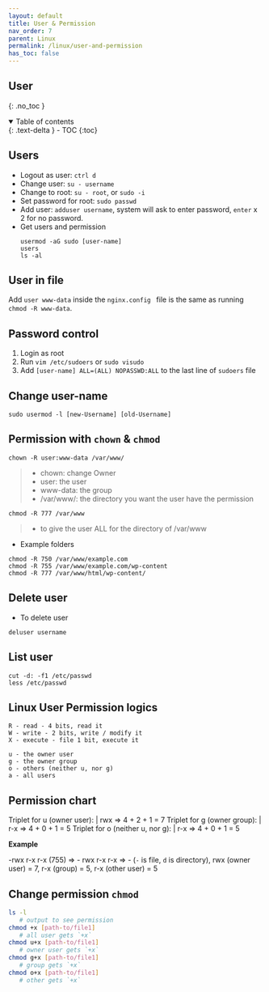 ```yaml
---
layout: default    
title: User & Permission
nav_order: 7
parent: Linux
permalink: /linux/user-and-permission
has_toc: false
---
```


## User
{: .no_toc } 

<details open markdown="block">
  <summary>
    Table of contents
  </summary>
  {: .text-delta }
- TOC
{:toc}
</details>


## Users 

* Logout as user: `ctrl d`
* Change user: `su - username`
* Change to root: `su - root`, or `sudo -i` 
* Set password for root: `sudo passwd`
* Add user: `adduser username`, system will ask to enter password, `enter` x 2 for no password.
* Get users and permission 
    ```
    usermod -aG sudo [user-name]
    users 
    ls -al
    ```

## User in file

Add `user www-data` inside the `nginx.config ` file is the same as running `chmod -R www-data`. 

## Password control 

1. Login as root 
2. Run `vim /etc/sudoers` or `sudo visudo`
3. Add `[user-name] ALL=(ALL) NOPASSWD:ALL` to the last line of `sudoers` file

## Change user-name 

```
sudo usermod -l [new-Username] [old-Username]
```

## Permission with `chown` & `chmod`

```
chown -R user:www-data /var/www/
```
>* chown: change Owner		
>* user: the user 
>* www-data: the group 
>* /var/www/: the directory you want the user have the permission

```
chmod -R 777 /var/www
```
>* to give the user ALL for the directory of /var/www

* Example folders 

```
chmod -R 750 /var/www/example.com
chmod -R 755 /var/www/example.com/wp-content
chmod -R 777 /var/www/html/wp-content/
```

## Delete user 

* To delete user

```
deluser username
```

## List user

```
cut -d: -f1 /etc/passwd
less /etc/passwd
```

## Linux User Permission logics

```
R - read - 4 bits, read it 
W - write - 2 bits, write / modify it
X - execute - file 1 bit, execute it 

u - the owner user
g - the owner group
o - others (neither u, nor g)
a - all users
```

## Permission chart   

Triplet for u (owner user): |    rwx => 4 + 2 + 1 = 7
Triplet for g (owner group): |   r-x => 4 + 0 + 1 = 5
Triplet for o (neither u, nor g): |  r-x => 4 + 0 + 1 = 5

**Example**

-rwx r-x r-x (755) => - rwx r-x r-x => - (`-` is file, `d` is directory), rwx (owner user) = 7, r-x (group) = 5, r-x (other user) = 5 

## Change permission `chmod`

```bash
ls -l
   # output to see permission 
chmod +x [path-to/file1] 
   # all user gets `+x`  
chmod u+x [path-to/file1]
   # owner user gets `+x`
chmod g+x [path-to/file1]
   # group gets `+x`
chmod o+x [path-to/file1]
   # other gets `+x`
```